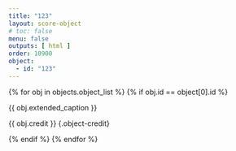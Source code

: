 ```yaml
---
title: "123"
layout: score-object
# toc: false
menu: false
outputs: [ html ]
order: 10900
object:
  - id: "123"
---
```


{% for obj in objects.object_list %}
{% if obj.id == object[0].id %}

{{ obj.extended_caption }}

{{ obj.credit }} {.object-credit}

{% endif %}
{% endfor %}
